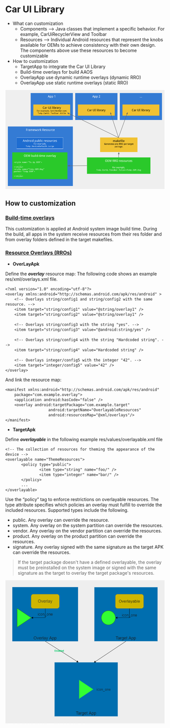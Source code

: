 # Car UI Library

+ What can customization
   + Components --> Java classes that implement a specific behavior. For example, CarUiRecyclerView and Toolbar 
   + Resources  --> Individual Android resources that represent the knobs available for OEMs to achieve consistency with their own design. The components above use these resources to become customizable   
+ How to customization 
   + TargetApp to integrate the Car UI Library
   + Build-time overlays for build AAOS
   + OverlayApp use dynamic runtime overlays (dynamic RRO)
   + OverlayApp use static runtime overlays (static RRO)
<img src="car_ui_library_where.png">

## How to customization

### [Build-time overlays](https://source.android.com/devices/automotive/hmi/car_ui/customize)

This customization is applied at Android system image build time. During the build, all apps in the system receive resources from their res folder and from overlay folders defined in the target makefiles.

### [Resource Overlays (RROs)](https://source.android.com/devices/architecture/rros)

* **OverLayApk**

Define the ***overlay*** resource map: The following code shows an example res/xml/overlays.xml file.
~~~
<?xml version="1.0" encoding="utf-8"?>
<overlay xmlns:android="http://schemas.android.com/apk/res/android" >
    <!-- Overlays string/config1 and string/config2 with the same resource. -->
    <item target="string/config1" value="@string/overlay1" />
    <item target="string/config2" value="@string/overlay1" />

    <!-- Overlays string/config3 with the string "yes". -->
    <item target="string/config3" value="@android:string/yes" />

    <!-- Overlays string/config4 with the string "Hardcoded string". -->
    <item target="string/config4" value="Hardcoded string" />

    <!-- Overlays integer/config5 with the integer "42". -->
    <item target="integer/config5" value="42" />
</overlay>
~~~
And link the resource map:
~~~
<manifest xmlns:android="http://schemas.android.com/apk/res/android"
    package="com.example.overlay">
    <application android:hasCode="false" />
    <overlay android:targetPackage="com.example.target"
                   android:targetName="OverlayableResources"
                   android:resourcesMap="@xml/overlays"/>
</manifest>
~~~

* **TargetApk**
  
Define ***overlayable*** in the following example res/values/overlayable.xml file
~~~
<!-- The collection of resources for theming the appearance of the device -->
<overlayable name="ThemeResources">
       <policy type="public">
               <item type="string" name="foo/" />
               <item type="integer" name="bar/" />
       </policy>
       ...
</overlayable>
~~~

Use the “policy” tag to enforce restrictions on overlayable resources. The type attribute specifies which policies an overlay must fulfill to override the included resources. Supported types include the following.

- public. Any overlay can override the resource.
- system. Any overlay on the system partition can override the resources.
- vendor. Any overlay on the vendor partition can override the resources.
- product. Any overlay on the product partition can override the resources.
- signature. Any overlay signed with the same signature as the target APK can override the resources.

>  If the target package doesn't have a defined overlayable, the overlay must be preinstalled on the system image or signed with the same signature as the target to overlay the target package's resources.

<img src="RROs.png">

